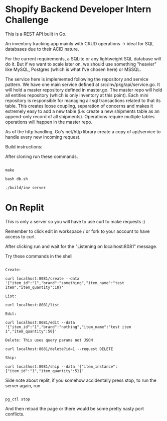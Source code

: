 # Shopify Backend Developer Intern Challenge

This is a REST API built in Go.

An inventory tracking app mainly with CRUD operations -> ideal for SQL databases due to their ACID nature.

For the current requirements, a SQLite or any lightweight SQL database will do it. But if we want to scale later on, we should use something "heavier" like MySQL, Postgres (which is what I've chosen here) or MSSQL.

The service here is implemented following the repository and service pattern. We have one main service defined at src/inv/pkg/api/service.go. It will hold a master repository defined in master.go. The master repo will hold all entities repository (which is only inventory at this point). Each mini repository is responsible for managing all sql transactions related to that its table. This creates loose coupling, separation of concerns and makes it extremely easy to add a new table (i.e: create a new shipments table as an append-only record of all shipments). Operations require multiple tables operations will happen in the master repo.

As of the http handling, Go's net/http library create a copy of api/service to handle every new incoming request.

Build instructions:

After cloning run these commands.

```

make

bash db.sh

./build/inv server

```

# On Replit

This is only a server so you will have to use curl to make requests :)

Remember to click edit in workspace / or fork to your account to have access to curl.

After clicking run and wait for the "Listening on localhost:8081" message.

Try these commands in the shell

```

Create:

curl localhost:8081/create --data '{"item_id":"1","brand":"something","item_name":"test item","item_quantity":10}'

List:

curl localhost:8081/list

Edit:

curl localhost:8081/edit --data '{"item_id":"1","brand":"nothing","item_name":"test item 1","item_quantity":50}'

Delete: This uses query params not JSON

curl localhost:8081/delete?id=1 --request DELETE

Ship:

curl localhost:8081/ship --data '{"item_instance":{"item_id":"1","item_quantity":5}}'

```

Side note about replit, if you somehow accidentally press stop, to run the server again, run

```

pg_ctl stop

```

And then reload the page or there would be some pretty nasty port conflicts.
